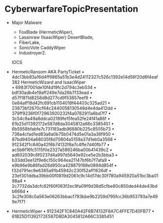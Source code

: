 # CyberwarfareTopicPresentation

- Major Malware
  - FoxBlade (HermeticWiper), 
  - Lasainraw (IsaacWiper) DesertBlade, 
  - FiberLake, 
  - SonicVote CaddyWiper 
  - Industroyer2.
  
  
  
  IOCS
 - HermeticRansom AKA PartyTicket 
    •	4dc13bb83a16d4ff9865a51b3e4d24112327c526c1392e14d56f20d6f4eaf382 
    HermeticWizard and IsaacWiper  
    •	6983f7001de10f4d19fc2d794c3eb534 
    •	bdf30adb4e19aff249e7da26b7f33ead 
    •	d57f1811d8258d8d277cd9f53657eef9 
    •	0e84aff18d42fc691cb1104018f44403c325ad21 
    •	23873bf2670cf64c2440058130548d4e4da412dd 
    •	379ff9236f0f72963920232f4a0782911a6bd7f7 
    •	3c54c9a49a8ddca02189fe15fea52fe24f41a86f 
    •	61b25d11392172e587d8da3045812a66c3385451 
    •	6b5958bfabfe7c731193adb96880b225c8505b73 
    •	736a4cfad1ed83a6a0b75b0474d5e01a3a36f950 
    •	87bd9404a68035f8d70804a5159a37d1eb0a3568 
    •	912342f1c840a42f6b74132f8a7c4ffe7d40fb77 
    •	ac5b6f16fc5115f0e2327a589246ba00b41439c2 
    •	ad602039c6f0237d4a997d5640e92ce5e2b3bba3 
    •	b33dd3ee12f9e6c150c964ea21147bf6b7f7afa9 
    •	e9b96e9b86fad28d950ca428879168e0894d854f 
    •	f32d791ec9e6385a91b45942c230f52aff1626df 
    •	23ef301ddba39bb00f0819d2061c9c14d17dc30f780a945920a51bc3ba0198a4 
    •	2c7732da3dcfc82f60f063f2ec9fa09f9d38d5cfbe80c850ded44de43bdb666d 
    •	3c2fe308c0a563e06263bbacf793bbe9b2259d795fcc36b953793a7e499e7f71 
- HermeticWiper 
    •	912342F1C840A42F6B74132F8A7C4FFE7D40FB77 
    •	61B25D11392172E587D8DA3045812A66C3385451 

